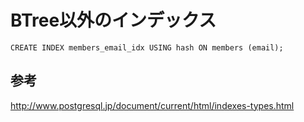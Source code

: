 ﻿# BTree以外のインデックス

```clike
CREATE INDEX members_email_idx USING hash ON members (email);
```

## 参考
http://www.postgresql.jp/document/current/html/indexes-types.html
